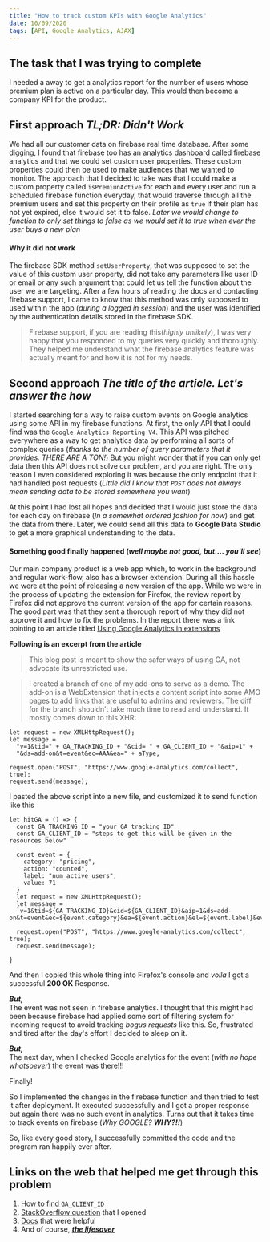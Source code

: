 ```yaml
---
title: "How to track custom KPIs with Google Analytics"
date: 10/09/2020
tags: [API, Google Analytics, AJAX]
---
```


## The task that I was trying to complete
I needed a away to get a analytics report for the number of users whose premium plan is active on a particular day. This would then become a company KPI for the product.

## First approach *TL;DR: Didn't Work*
We had all our customer data on firebase real time database. After some digging, I found that firebase too has an analytics dashboard called firebase analytics and that we could set custom user properties. These custom properties could then be used to make audiences that we wanted to monitor.
The approach that I decided to take was that I could make a custom property called `isPremiunActive` for each and every user and run a scheduled firebase function everyday, that would traverse through all the premium users and set this property on their profile as `true` if their plan has not yet expired, else it would set it to false.
*Later we would change to function to only set things to false as we would set it to true when ever the user buys a new plan*

#### Why it did not work
The firebase SDK method `setUserProperty`, that was supposed to set the value of this custom user property, did not take any parameters like user ID or email or any such argument that could let us tell the function about the user we are targeting. After a few hours of reading the docs and contacting firebase support, I came to know that this method was only supposed to used within the app (*during a logged in session*) and the user was identified by the authentication details stored in the firebase SDK.

>Firebase support, if you are reading this(*highly unlikely*), I was very happy that you responded to my queries very quickly and thoroughly. They helped me understand what the firebase analytics feature was actually meant for and how it is not for my needs.

## Second approach *The title of the article. Let's answer the how*
I started searching for a way to raise custom events on Google analytics using some API in my firebase functions. At first, the only API that I could find was the `Google Analytics Reporting V4`.
This API was pitched everywhere as a way to get analytics data by performing all sorts of complex queries (*thanks to the number of query parameters that it provides. THERE ARE A TON!*)
But you might wonder that if you can only get data then this API does not solve our problem, and you are right. The only reason I even considered exploring it was because the only endpoint that it had handled post requests (*Little did I know that `POST` does not always mean sending data to be stored somewhere you want*) 

At this point I had lost all hopes and decided that I would just store the data for each day on firebase (*In a somewhat ordered fashion for now*) and get the data from there. Later, we could send all this data to **Google Data Studio** to get a more graphical understanding to the data.

#### Something good finally happened (*well maybe not good, but.... you'll see*)
Our main company product is a web app which, to work in the background and regular work-flow, also has a browser extension. During all this hassle we were at the point of releasing a new version of the app. 
While we were in the process of updating the extension for Firefox, the review report by Firefox did not approve the current version of the app for certain reasons. The good part was that they sent a thorough report of why they did not approve it and how to fix the problems. In the report there was a link pointing to an article titled [Using Google Analytics in extensions](https://blog.mozilla.org/addons/2016/05/31/using-google-analytics-in-extensions/)

**Following is an excerpt from the article**
>This blog post is meant to show the safer ways of using GA, not advocate its unrestricted use.

>I created a branch of one of my add-ons to serve as a demo. The add-on is a WebExtension that injects a content script into some AMO pages to add links that are useful to admins and reviewers. The diff for the branch shouldn’t take much time to read and understand. It mostly comes down to this XHR:
```
let request = new XMLHttpRequest();
let message =
  "v=1&tid=" + GA_TRACKING_ID + "&cid= " + GA_CLIENT_ID + "&aip=1" +
  "&ds=add-on&t=event&ec=AAA&ea=" + aType;

request.open("POST", "https://www.google-analytics.com/collect", true);
request.send(message);
```

I pasted the above script into a new file, and customized it to send function like this

```
let hitGA = () => {
  const GA_TRACKING_ID = "your GA tracking ID"
  const GA_CLIENT_ID = "steps to get this will be given in the resources below"

  const event = {
    category: "pricing",
    action: "counted",
    label: "num_active_users",
    value: 71
  }
  let request = new XMLHttpRequest();
  let message = 
  `v=1&tid=${GA_TRACKING_ID}&cid=${GA_CLIENT_ID}&aip=1&ds=add-on&t=event&ec=${event.category}&ea=${event.action}&el=${event.label}&ev=${event.value}`

  request.open("POST", "https://www.google-analytics.com/collect", true);
  request.send(message);

}
```

And then I copied this whole thing into Firefox's console and *volla* I got a successful **200 OK** Response. 

***But,***\
The event was not seen in firebase analytics. I thought that this might had been because firebase had applied some sort of filtering system for incoming request to avoid tracking *bogus requests* like this.
So, frustrated and tired after the day's effort I decided to sleep on it.

***But,***\
The next day, when I checked Google analytics for the event (*with no hope whatsoever*) the event was there!!!

Finally!

So I implemented the changes in the firebase function and then tried to test it after deployment. It executed successfully and I got a proper response but again there was no such event in analytics.
Turns out that it takes time to track events on firebase (_Why GOOGLE? **WHY?!!**_)

So, like every good story, I successfully committed the code and the program ran happily ever after.


## Links on the web that helped me get through this problem
1. [How to find `GA_CLIENT_ID`](https://www.owox.com/blog/use-cases/google-analytics-client-id/)
2. [StackOverflow question](https://stackoverflow.com/questions/63808048/add-custom-user-property-through-firebase-function) that I opened
3. [Docs](https://developers.google.com/analytics/devguides/collection/protocol/v1/parameters#events) that were helpful
4. And of course, [***the lifesaver***](https://blog.mozilla.org/addons/2016/05/31/using-google-analytics-in-extensions/)
